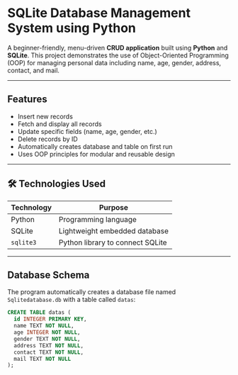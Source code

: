 #  SQLite Database Management System using Python

A beginner-friendly, menu-driven **CRUD application** built using **Python** and **SQLite**. This project demonstrates the use of Object-Oriented Programming (OOP) for managing personal data including name, age, gender, address, contact, and mail.

---

##  Features

-  Insert new records
-  Fetch and display all records
-  Update specific fields (name, age, gender, etc.)
-  Delete records by ID
-  Automatically creates database and table on first run
-  Uses OOP principles for modular and reusable design

---

## 🛠 Technologies Used

| Technology     | Purpose                          |
|----------------|----------------------------------|
| Python         | Programming language             |
| SQLite         | Lightweight embedded database    |
| `sqlite3`      | Python library to connect SQLite |

---

##  Database Schema

The program automatically creates a database file named `Sqlitedatabase.db` with a table called `datas`:

```sql
CREATE TABLE datas (
  id INTEGER PRIMARY KEY,
  name TEXT NOT NULL,
  age INTEGER NOT NULL,
  gender TEXT NOT NULL,
  address TEXT NOT NULL,
  contact TEXT NOT NULL,
  mail TEXT NOT NULL
);
